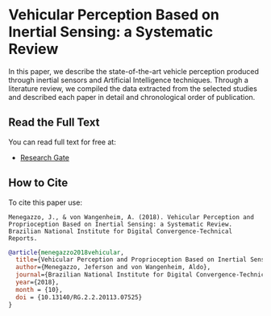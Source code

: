 # Vehicular Perception Based on Inertial Sensing: a Systematic Review

In this paper, we describe the state-of-the-art vehicle perception produced through inertial sensors and Artificial Intelligence techniques. Through a literature review, we compiled the data extracted from the selected studies and described each paper in detail and chronological order of publication.

## Read the Full Text

You can read full text for free at: 

* [Research Gate](https://www.researchgate.net/publication/328175534_Vehicular_Perception_and_Proprioception_Based_on_Inertial_Sensing_a_Systematic_Review)

## How to Cite

To cite this paper use:

```
Menegazzo, J., & von Wangenheim, A. (2018). Vehicular Perception and Proprioception Based on Inertial Sensing: a Systematic Review. Brazilian National Institute for Digital Convergence-Technical Reports.
```

```bibtex
@article{menegazzo2018vehicular,
  title={Vehicular Perception and Proprioception Based on Inertial Sensing: a Systematic Review},
  author={Menegazzo, Jeferson and von Wangenheim, Aldo},
  journal={Brazilian National Institute for Digital Convergence-Technical Reports},
  year={2018},
  month = {10},
  doi = {10.13140/RG.2.2.20113.07525}
}
```
